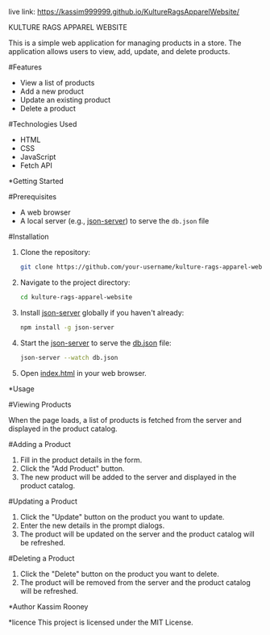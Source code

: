 live link: https://kassim999999.github.io/KultureRagsApparelWebsite/

KULTURE RAGS APPAREL WEBSITE

This is a simple web application for managing products in a store. The application allows users to view, add, update, and delete products.

#Features

- View a list of products
- Add a new product
- Update an existing product
- Delete a product

#Technologies Used

- HTML
- CSS
- JavaScript
- Fetch API

*Getting Started

#Prerequisites

- A web browser
- A local server (e.g., [json-server](https://github.com/typicode/json-server)) to serve the `db.json` file

#Installation

1. Clone the repository:

    ```sh
    git clone https://github.com/your-username/kulture-rags-apparel-website.git
    ```

2. Navigate to the project directory:

    ```sh
    cd kulture-rags-apparel-website
    ```

3. Install [json-server](http://_vscodecontentref_/1) globally if you haven't already:

    ```sh
    npm install -g json-server
    ```

4. Start the [json-server](http://_vscodecontentref_/2) to serve the [db.json](http://_vscodecontentref_/3) file:

    ```sh
    json-server --watch db.json
    ```

5. Open [index.html](http://_vscodecontentref_/4) in your web browser.

*Usage

#Viewing Products

When the page loads, a list of products is fetched from the server and displayed in the product catalog.

#Adding a Product

1. Fill in the product details in the form.
2. Click the "Add Product" button.
3. The new product will be added to the server and displayed in the product catalog.

#Updating a Product

1. Click the "Update" button on the product you want to update.
2. Enter the new details in the prompt dialogs.
3. The product will be updated on the server and the product catalog will be refreshed.

#Deleting a Product

1. Click the "Delete" button on the product you want to delete.
2. The product will be removed from the server and the product catalog will be refreshed.

*Author
Kassim Rooney

*licence
This project is licensed under the MIT License.
